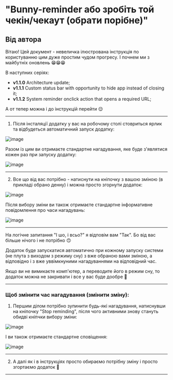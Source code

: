 # "Bunny-reminder або зробіть той чекін/чекаут (обрати порібне)"
## Від автора
Вітаю! 
Цей документ - невеличка ілюстрована інструкція по користуванню цим дуже простим чудом прогресу.
І почнем ми з майбутніх оновлень 😁😁😁

В наступних серіях: 
 - **v1.1.0** Architecture update;
 - **v1.1.1** Custom status bar with opportunity to hide app instead of closing it;
 - **v1.1.2** System reminder onclick action that opens a required URL;

А от тепер можна і до інструкцій перейти 😌
____ 
1) Після інсталяції додатку у вас на робочому столі стовриться ярлик та відбудеться автоматичний запуск додатку: 

![image](https://github.com/ohiienko-r/bunny-reminder-electron_app-/assets/109099364/2a1e5b87-0998-4b68-9b7d-ea29a6d0f3ca)


Разом із цим ви отримаєте стандартне нагадування, яке буде з'являтися кожен раз при запуску додатку: 

![image](https://github.com/ohiienko-r/bunny-reminder-electron_app-/assets/109099364/4d58fd39-b1b1-481b-be6c-bd83be4d5b75)
____

2) Все що від вас потрібно - натиснути на кніпочку з вашою зміною (в прикладі обрано денну) і можна просто згорнути додаток:

![image](https://github.com/ohiienko-r/bunny-reminder-electron_app-/assets/109099364/b705fbf3-11da-44a6-9200-5e418b3321f2)


Після вибору зміни ви також отримаєте стандартне інформативне повідомлення про часи нагадувань: 

![image](https://github.com/ohiienko-r/bunny-reminder-electron_app-/assets/109099364/ad674458-0b01-462d-b1a7-7c6428aa4627)

____

На логічне запитання "І шо, і всьо?" я відповім вам "Так". Бо від вас більше нічого і не потрібно 🙃 

Додаток буде запускатися автоматично при кожному запуску системи (не плута з виходом з режиму сну) з вже обраною вами зміною, а відповідно і з вже уввімкнуними нагадуваннями на відповідний час. 

Якщо ви не вимикаєте комп'ютер, а переводите його в режим сну, то додаток можна не закривати і все у вас буде дообре 🥰
____
### Щоб змінити час нагадування (змінити зміну): 

1) Першим ділом потрібно зупинити будь-які нагадування, натиснувши на кніпочку "Stop reminding", після чого активними знову стануть обидві кніпчки вибору зміни:

![image](https://github.com/ohiienko-r/bunny-reminder-electron_app-/assets/109099364/d34c2baf-9ce9-4285-a0fa-65faddd6bf77)

І ви також отримаєте стандартне сповіщення: 

![image](https://github.com/ohiienko-r/bunny-reminder-electron_app-/assets/109099364/04a3513d-6068-4d14-b373-a831fcee30d2)
____
2) А далі як і в інструкціях просто обираємо потрібну зміну і просто згортаємо додаток 🙂
____


